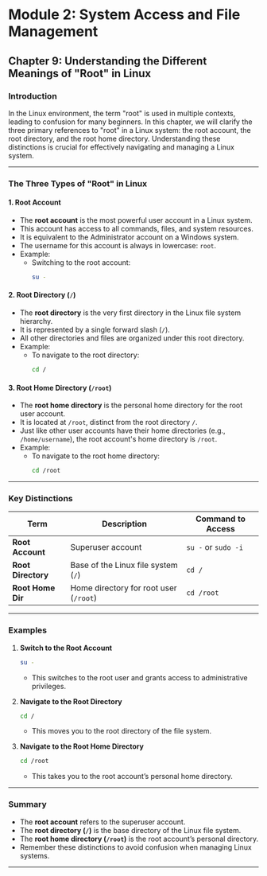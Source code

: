 # **Module 2: System Access and File Management**  

## **Chapter 9: Understanding the Different Meanings of "Root" in Linux**  

### **Introduction**  
In the Linux environment, the term "root" is used in multiple contexts, leading to confusion for many beginners. In this chapter, we will clarify the three primary references to "root" in a Linux system: the root account, the root directory, and the root home directory. Understanding these distinctions is crucial for effectively navigating and managing a Linux system.  

---  

### **The Three Types of "Root" in Linux**  

#### **1. Root Account**  
- The **root account** is the most powerful user account in a Linux system.  
- This account has access to all commands, files, and system resources.  
- It is equivalent to the Administrator account on a Windows system.  
- The username for this account is always in lowercase: `root`.  
- Example:  
  - Switching to the root account:  
    ```bash  
    su -  
    ```  

#### **2. Root Directory (`/`)**  
- The **root directory** is the very first directory in the Linux file system hierarchy.  
- It is represented by a single forward slash (`/`).  
- All other directories and files are organized under this root directory.  
- Example:  
  - To navigate to the root directory:  
    ```bash  
    cd /  
    ```  

#### **3. Root Home Directory (`/root`)**  
- The **root home directory** is the personal home directory for the root user account.  
- It is located at `/root`, distinct from the root directory `/`.  
- Just like other user accounts have their home directories (e.g., `/home/username`), the root account's home directory is `/root`.  
- Example:  
  - To navigate to the root home directory:  
    ```bash  
    cd /root  
    ```  

---  

### **Key Distinctions**  
| **Term**          | **Description**                       | **Command to Access**        |  
|--------------------|---------------------------------------|-------------------------------|  
| **Root Account**   | Superuser account                    | `su -` or `sudo -i`           |  
| **Root Directory** | Base of the Linux file system (`/`)  | `cd /`                        |  
| **Root Home Dir**  | Home directory for root user (`/root`)| `cd /root`                    |  

---

### **Examples**  

1. **Switch to the Root Account**  
   ```bash  
   su -  
   ```  
   - This switches to the root user and grants access to administrative privileges.  

2. **Navigate to the Root Directory**  
   ```bash  
   cd /  
   ```  
   - This moves you to the root directory of the file system.  

3. **Navigate to the Root Home Directory**  
   ```bash  
   cd /root  
   ```  
   - This takes you to the root account’s personal home directory.  

---

### **Summary**  
- The **root account** refers to the superuser account.  
- The **root directory (`/`)** is the base directory of the Linux file system.  
- The **root home directory (`/root`)** is the root account’s personal directory.  
- Remember these distinctions to avoid confusion when managing Linux systems.  

---  
